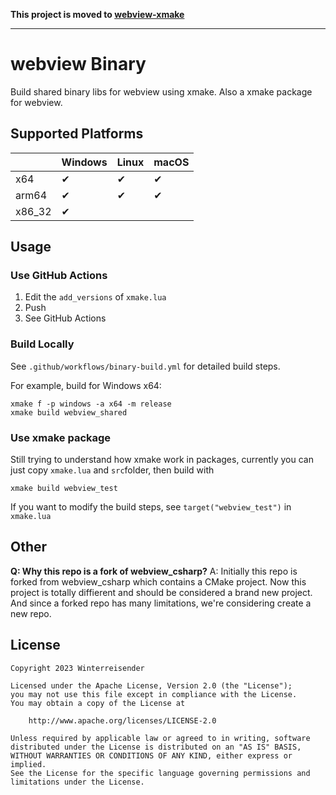 **This project is moved to [webview-xmake](https://github.com/Winterreisender/webview-xmake)**

---

# webview Binary

Build shared binary libs for webview using xmake. Also a xmake package for webview.

## Supported Platforms

|        | Windows | Linux | macOS |
| ------ | ------- | ----- | ----- |
| x64    | ✔      | ✔    | ✔    |
| arm64  | ✔      | ✔    | ✔    |
| x86_32 | ✔      |       |       |

## Usage

### Use GitHub Actions

1. Edit the `add_versions` of  `xmake.lua`
2. Push
3. See GitHub Actions

### Build Locally

See `.github/workflows/binary-build.yml` for detailed build steps.

For example, build for Windows x64:

```shell
xmake f -p windows -a x64 -m release
xmake build webview_shared
```

### Use xmake package

Still trying to understand how xmake work in packages, currently you can just copy `xmake.lua` and `src`folder, then build with

```shell
xmake build webview_test
```

If you want to modify the build steps, see `target("webview_test")` in `xmake.lua`

## Other

**Q: Why this repo is a fork of webview_csharp?**
A: Initially this repo is forked from webview_csharp which contains a CMake project. Now this project is totally diffierent and should be considered a brand new project. And since a forked repo has many limitations, we're considering create a new repo.

## License

```
Copyright 2023 Winterreisender

Licensed under the Apache License, Version 2.0 (the "License");
you may not use this file except in compliance with the License.
You may obtain a copy of the License at

    http://www.apache.org/licenses/LICENSE-2.0

Unless required by applicable law or agreed to in writing, software
distributed under the License is distributed on an "AS IS" BASIS,
WITHOUT WARRANTIES OR CONDITIONS OF ANY KIND, either express or implied.
See the License for the specific language governing permissions and
limitations under the License.
```
